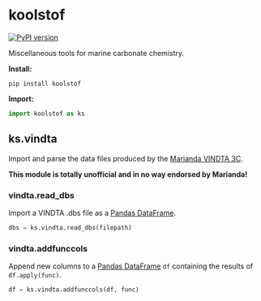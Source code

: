 # koolstof

[![PyPI version](https://badge.fury.io/py/koolstof.svg)](https://badge.fury.io/py/koolstof)

Miscellaneous tools for marine carbonate chemistry.

**Install:**

    pip install koolstof

**Import:**

```python
import koolstof as ks
```

## ks.vindta

Import and parse the data files produced by the [Marianda VINDTA 3C](http://www.marianda.com/index.php?site=products&subsite=vindta3c).

**This module is totally unofficial and in no way endorsed by Marianda!**

### vindta.read_dbs

Import a VINDTA .dbs file as a [Pandas DataFrame](https://pandas.pydata.org/pandas-docs/stable/reference/api/pandas.DataFrame.html).

```python
dbs = ks.vindta.read_dbs(filepath)
```

### vindta.addfunccols

Append new columns to a [Pandas DataFrame](https://pandas.pydata.org/pandas-docs/stable/reference/api/pandas.DataFrame.html) `df` containing the results of `df.apply(func)`.

```python
df = ks.vindta.addfunccols(df, func)
```
